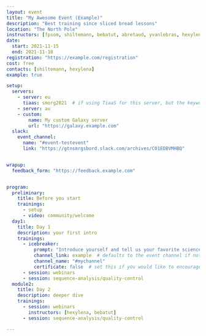 ```yaml
---
layout: event
title: "My Awesome Event (Example)"
description: "Best training since sliced bread lessons"
location: "The North Pole"
instructors: [fpsom, shiltemann, bebatut, abretaud, yvanlebras, hexylena]
date:
  start: 2021-11-15
  end: 2021-11-18
registration: "https://example.com/registration"
cost: free
contacts: [shiltemann, hexylena]
example: true

setup:
  servers:
    - server: eu
      tiaas: smorg2021  # if using TiaaS for this server, but the keyword here
    - server: au
    - custom:
        name: My custom Galaxy server
        url: "https://galaxy.example.com"
  slack:
    event_channel:
      name: "#event-testevent"
      link: "https://gtnsmrgsbord.slack.com/archives/C01EDBVMHBQ"


wrapup:
  feedback_form: "https://feedback.example.com"


program:
  preliminary:
    title: Before you start
    trainings:
      - setup
      - video: community/welcome
  day1:
    title: Day 1
    description: your first intro
    trainings:
      - icebreaker:
          prompt: "Introduce yourself and tell us your favorite science fun fact!"
          channel_link: example  # defaults to the event channel if not set, and #social if no event channel set
          channel_name: "#mychannel"
          certificate: false  # set this if you would like to encourage participation in icebreakers in order to receive certificate
      - session: webinars
      - session: sequence-analysis/quality-control
  module2:
    title: Day 2
    description: deeper dive
    trainings:
      - session: webinars
        instructors: [hexylena, bebatut]
      - session: sequence-analysis/quality-control

---
```

